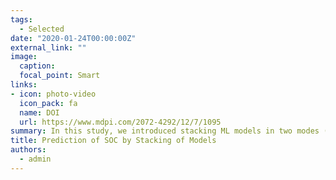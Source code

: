 ```yaml
---
tags:
  - Selected
date: "2020-01-24T00:00:00Z"
external_link: ""
image:
  caption: 
  focal_point: Smart
links:
- icon: photo-video
  icon_pack: fa
  name: DOI
  url: https://www.mdpi.com/2072-4292/12/7/1095
summary: In this study, we introduced stacking ML models in two modes (standard mode and rescan mode) in order to improve the spatial prediction of SOC content at two contrasting climatic regions (arid and sub-humid). The stacking ensemble modeling in both modes indicated the higher performance in comparison to the individual models.
title: Prediction of SOC by Stacking of Models
authors: 
  - admin
---
```

